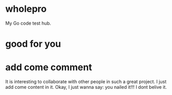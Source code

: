 # wholepro
My Go code test hub.
# good for you
# add come comment
It is interesting to collaborate with other people in such a great project.
I just add come content in it.
Okay, I just wanna say: you nailed it!!!
I dont belive it.
